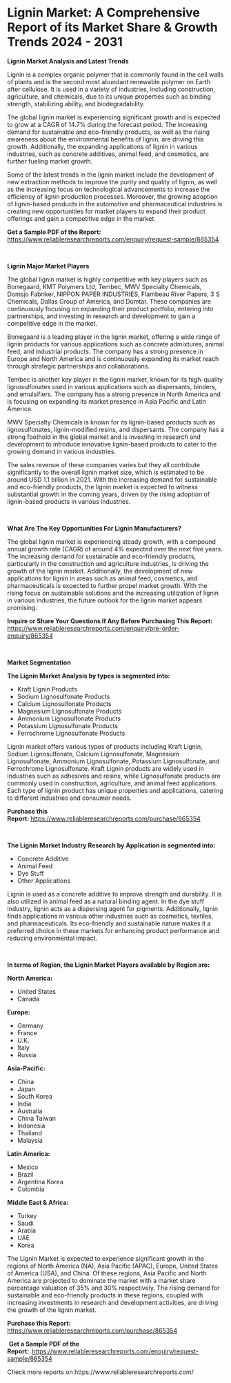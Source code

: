 <p><h1>Lignin Market: A Comprehensive Report of its Market Share & Growth Trends 2024 - 2031</h1></p><p><strong>Lignin Market Analysis and Latest Trends</strong></p>
<p><p>Lignin is a complex organic polymer that is commonly found in the cell walls of plants and is the second most abundant renewable polymer on Earth after cellulose. It is used in a variety of industries, including construction, agriculture, and chemicals, due to its unique properties such as binding strength, stabilizing ability, and biodegradability.</p><p>The global lignin market is experiencing significant growth and is expected to grow at a CAGR of 14.7% during the forecast period. The increasing demand for sustainable and eco-friendly products, as well as the rising awareness about the environmental benefits of lignin, are driving this growth. Additionally, the expanding applications of lignin in various industries, such as concrete additives, animal feed, and cosmetics, are further fueling market growth.</p><p>Some of the latest trends in the lignin market include the development of new extraction methods to improve the purity and quality of lignin, as well as the increasing focus on technological advancements to increase the efficiency of lignin production processes. Moreover, the growing adoption of lignin-based products in the automotive and pharmaceutical industries is creating new opportunities for market players to expand their product offerings and gain a competitive edge in the market.</p></p>
<p><strong>Get a Sample PDF of the Report:&nbsp;</strong> <a href="https://www.reliableresearchreports.com/enquiry/request-sample/865354">https://www.reliableresearchreports.com/enquiry/request-sample/865354</a></p>
<p>&nbsp;</p>
<p><strong>Lignin Major Market Players</strong></p>
<p><p>The global lignin market is highly competitive with key players such as Borregaard, KMT Polymers Ltd, Tembec, MWV Specialty Chemicals, Domsjo Fabriker, NIPPON PAPER INDUSTRIES, Flambeau River Papers, 3 S Chemicals, Dallas Group of America, and Domtar. These companies are continuously focusing on expanding their product portfolio, entering into partnerships, and investing in research and development to gain a competitive edge in the market.</p><p>Borregaard is a leading player in the lignin market, offering a wide range of lignin products for various applications such as concrete admixtures, animal feed, and industrial products. The company has a strong presence in Europe and North America and is continuously expanding its market reach through strategic partnerships and collaborations.</p><p>Tembec is another key player in the lignin market, known for its high-quality lignosulfonates used in various applications such as dispersants, binders, and emulsifiers. The company has a strong presence in North America and is focusing on expanding its market presence in Asia Pacific and Latin America.</p><p>MWV Specialty Chemicals is known for its lignin-based products such as lignosulfonates, lignin-modified resins, and dispersants. The company has a strong foothold in the global market and is investing in research and development to introduce innovative lignin-based products to cater to the growing demand in various industries.</p><p>The sales revenue of these companies varies but they all contribute significantly to the overall lignin market size, which is estimated to be around USD 1.1 billion in 2021. With the increasing demand for sustainable and eco-friendly products, the lignin market is expected to witness substantial growth in the coming years, driven by the rising adoption of lignin-based products in various industries.</p></p>
<p>&nbsp;</p>
<p><strong>What Are The Key Opportunities For Lignin Manufacturers?</strong></p>
<p><p>The global lignin market is experiencing steady growth, with a compound annual growth rate (CAGR) of around 4% expected over the next five years. The increasing demand for sustainable and eco-friendly products, particularly in the construction and agriculture industries, is driving the growth of the lignin market. Additionally, the development of new applications for lignin in areas such as animal feed, cosmetics, and pharmaceuticals is expected to further propel market growth. With the rising focus on sustainable solutions and the increasing utilization of lignin in various industries, the future outlook for the lignin market appears promising.</p></p>
<p><strong>Inquire or Share Your Questions If Any Before Purchasing This Report:</strong> <a href="https://www.reliableresearchreports.com/enquiry/pre-order-enquiry/865354">https://www.reliableresearchreports.com/enquiry/pre-order-enquiry/865354</a></p>
<p>&nbsp;</p>
<p><strong>Market Segmentation</strong></p>
<p><strong>The Lignin Market Analysis by types is segmented into:</strong></p>
<p><ul><li>Kraft Lignin Products</li><li>Sodium Lignosulfonate Products</li><li>Calcium Lignosulfonate Products</li><li>Magnesium Lignosulfonate Products</li><li>Ammonium Lignosulfonate Products</li><li>Potassium Lignosulfonate Products</li><li>Ferrochrome Lignosulfonate Products</li></ul></p>
<p><p>Lignin market offers various types of products including Kraft Lignin, Sodium Lignosulfonate, Calcium Lignosulfonate, Magnesium Lignosulfonate, Ammonium Lignosulfonate, Potassium Lignosulfonate, and Ferrochrome Lignosulfonate. Kraft Lignin products are widely used in industries such as adhesives and resins, while Lignosulfonate products are commonly used in construction, agriculture, and animal feed applications. Each type of lignin product has unique properties and applications, catering to different industries and consumer needs.</p></p>
<p><strong>Purchase this Report:&nbsp;</strong><a href="https://www.reliableresearchreports.com/purchase/865354">https://www.reliableresearchreports.com/purchase/865354</a></p>
<p>&nbsp;</p>
<p><strong>The Lignin Market Industry Research by Application is segmented into:</strong></p>
<p><ul><li>Concrete Additive</li><li>Animal Feed</li><li>Dye Stuff</li><li>Other Applications</li></ul></p>
<p><p>Lignin is used as a concrete additive to improve strength and durability. It is also utilized in animal feed as a natural binding agent. In the dye stuff industry, lignin acts as a dispersing agent for pigments. Additionally, lignin finds applications in various other industries such as cosmetics, textiles, and pharmaceuticals. Its eco-friendly and sustainable nature makes it a preferred choice in these markets for enhancing product performance and reducing environmental impact.</p></p>
<p>&nbsp;</p>
<p><strong>In terms of Region, the Lignin Market Players available by Region are:</strong></p>
<p>
    <p> <strong> North America: </strong>
        <ul>
            <li>United States</li>
            <li>Canada</li>
        </ul>
        </p> 
    <p> <strong> Europe: </strong>
        <ul>
            <li>Germany</li>
            <li>France</li>
            <li>U.K.</li>
            <li>Italy</li>
            <li>Russia</li>
        </ul>
        </p> 
    <p> <strong> Asia-Pacific: </strong>
        <ul>
            <li>China</li>
            <li>Japan</li>
            <li>South Korea</li>
            <li>India</li>
            <li>Australia</li>
            <li>China Taiwan</li>
            <li>Indonesia</li>
            <li>Thailand</li>
            <li>Malaysia</li>
        </ul>
        </p> 
    <p> <strong> Latin America: </strong>
        <ul>
            <li>Mexico</li>
            <li>Brazil</li>
            <li>Argentina Korea</li>
            <li>Colombia</li>
        </ul>
        </p> 
    <p> <strong> Middle East & Africa: </strong>
        <ul>
            <li>Turkey</li>
            <li>Saudi</li>
            <li>Arabia</li>
            <li>UAE</li>
            <li>Korea</li>
        </ul>
    </p>
    </p>
<p><p>The Lignin Market is expected to experience significant growth in the regions of North America (NA), Asia Pacific (APAC), Europe, United States of America (USA), and China. Of these regions, Asia Pacific and North America are projected to dominate the market with a market share percentage valuation of 35% and 30% respectively. The rising demand for sustainable and eco-friendly products in these regions, coupled with increasing investments in research and development activities, are driving the growth of the lignin market.</p></p>
<p><strong>Purchase this Report: </strong><a href="https://www.reliableresearchreports.com/purchase/865354">https://www.reliableresearchreports.com/purchase/865354</a></p>
<p>&nbsp;<strong>Get a Sample PDF of the Report:&nbsp;&nbsp;</strong><a href="https://www.reliableresearchreports.com/enquiry/request-sample/865354">https://www.reliableresearchreports.com/enquiry/request-sample/865354</a></p>
<p><strong></strong></p>
<p>Check more reports on https://www.reliableresearchreports.com/</p>